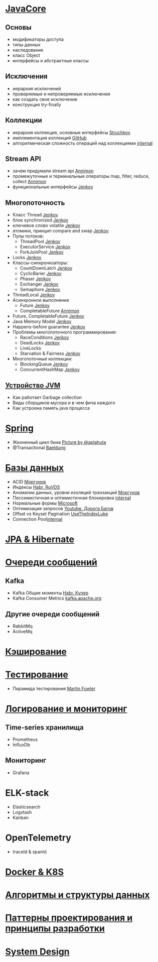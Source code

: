 # [JavaCore](Java%20Core/index.md)

## Основы

- модификаторы доступа
- типы данных
- наследование
- класс Object
- интерфейсы и абстрактные классы

## Исключения

- иерархия исключений
- проверяемые и непроверяемые исключения
- как создать свое исключение
- конструкция try-finally

## Коллекции

- иерархия коллекция, основные интерфейсы [Struchkov](https://struchkov.dev/blog/ru/java-collection-framework/)
- имплементация коллекций [GitHub](https://github.com/openjdk/jdk/tree/master/src/java.base/share/classes/java/util)
- алгоритмическая сложность операций над коллекциями [internal](<Java Core/Collections Operations Time Complexity>)

## Stream API

- зачем придумали stream api [Annimon](https://annimon.com/article/2778#stream)
- промежуточные и терминальные операторы map, filter, reduce,
  collect [Annimon](https://annimon.com/article/2778#intermediate-operators)
- функциональные
  интерфейсы [Jenkov](https://jenkov.com/tutorials/java-functional-programming/functional-interfaces.html)

## Многопоточность

- Класс Thread [Jenkov](https://jenkov.com/tutorials/java-concurrency/creating-and-starting-threads.html)
- блок synchronized [Jenkov](https://jenkov.com/tutorials/java-concurrency/synchronized.html)
- ключевое слово volatile [Jenkov](https://jenkov.com/tutorials/java-concurrency/volatile.html)
- атомики, принцип compare and swap [Jenkov](https://jenkov.com/tutorials/java-concurrency/compare-and-swap.html)
- Пулы потоков:
    - ThreadPool [Jenkov](https://jenkov.com/tutorials/java-concurrency/thread-pools.html)
    - ExecutorService  [Jenkov](https://jenkov.com/tutorials/java-util-concurrent/executorservice.html)
    - ForkJoinPool [Jenkov](https://jenkov.com/tutorials/java-util-concurrent/java-fork-and-join-forkjoinpool.html)
- Locks [Jenkov](https://jenkov.com/tutorials/java-concurrency/locks.html)
- Классы-синхронизаторы:
    - CountDownLatch [Jenkov](https://jenkov.com/tutorials/java-util-concurrent/countdownlatch.html)
    - CyclicBarier [Jenkov](https://jenkov.com/tutorials/java-util-concurrent/cyclicbarrier.html)
    - Phaser [Jenkov]()
    - Exchanger [Jenkov](https://jenkov.com/tutorials/java-util-concurrent/exchanger.html)
    - Semaphore [Jenkov](https://jenkov.com/tutorials/java-util-concurrent/semaphore.html)
- ThreadLocal [Jenkov](https://jenkov.com/tutorials/java-concurrency/threadlocal.html)
- Асинхронное выполнение
    - Future [Jenkov](https://jenkov.com/tutorials/java-util-concurrent/java-future.html)
    - CompletableFuture  [Annimon](https://annimon.com/article/3462)
- Future, CompletableFuture [Jenkov]()
- Java Memory Model [Jenkov](https://jenkov.com/tutorials/java-concurrency/java-memory-model.html)
- Happens-before guarantee [Jenkov](https://jenkov.com/tutorials/java-concurrency/java-happens-before-guarantee.html)
- Проблемы многопоточного программирования:
    - RaceConditions [Jenkov](https://jenkov.com/tutorials/java-concurrency/race-conditions-and-critical-sections.html)
    - DeadLocks [Jenkov](https://jenkov.com/tutorials/java-concurrency/deadlock.html)
    - LiveLocks
    - Starvation & Fairness [Jenkov](https://jenkov.com/tutorials/java-concurrency/starvation-and-fairness.html)
- Многопоточные коллекции:
    - BlockingQueue [Jenkov](https://jenkov.com/tutorials/java-concurrency/blocking-queues.html)
    - ConcurrentHashMap [Jenkov](https://jenkov.com/tutorials/java-util-concurrent/concurrentmap.html)

## [Устройство JVM]()

- Как работает Garbage collection
- Виды сборщиков мусора и в чем фича каждого
- Как устроена память java процесса

# [Spring](Spring\index)

- Жизненный цикл бина [Picture by @aplahuta](Spring/SpringBeanLifeCycle.jpg)
- @Transactional [Baeldung](https://www.baeldung.com/spring-transactional-propagation-isolation)

# [Базы данных](Database/index)

- ACID [Моргунов](Database/acid.md)
- Индексы [Habr. RuVDS](https://habr.com/ru/companies/ruvds/articles/724066/)
- Аномалии данных, уровни изоляций транзакций [Моргунов](Database/data_anomalies_and_transaction_isolation_levels)
- Пессимистичная и оптимистичная блокировка [internal](Database/PessimisticAndOptimisticLocking.md)
- Нормальные
  формы [Microsoft](https://learn.microsoft.com/ru-ru/office/troubleshoot/access/database-normalization-description)
- Оптимизация запросов [Youtube. Дорога Багов](https://www.youtube.com/watch?v=JCSv9RDP_lY)
- Offset vs Keyset Pagination [UseTheIndexLuke](https://use-the-index-luke.com/sql/partial-results/fetch-next-page)
- Connection Pool[internal](Database/ConnectionPool.md)

# [JPA & Hibernate](<JPA & Hibernate/index>)

# [Очереди сообщений]()

## Kafka

- Kafka Общие моменты [Habr. Купер](https://habr.com/ru/companies/kuper/articles/738634/)
- Kafka Consumer Metrics [kafka.apache.org](https://kafka.apache.org/20/generated/consumer_metrics.html)

## Другие очереди сообщений

- RabbitMq
- ActiveMq

# [Кэширование]()

# [Тестирование]()

- Пирамида тестирования [Martin Fowler](https://martinfowler.com/articles/practical-test-pyramid.html)

# [Логирование и мониторинг]()

## Time-series хранилища

- Prometheus
- InfluxDb

## Мониторинг

- Grafana

# ELK-stack

- Elasticsearch
- Logstash
- Kanban

# OpenTelemetry
- traceId & spanId

# [Docker & K8S]()

# [Алгоритмы и структуры данных]()

# [Паттерны проектирования и принципы разработки]()

# [System Design]()